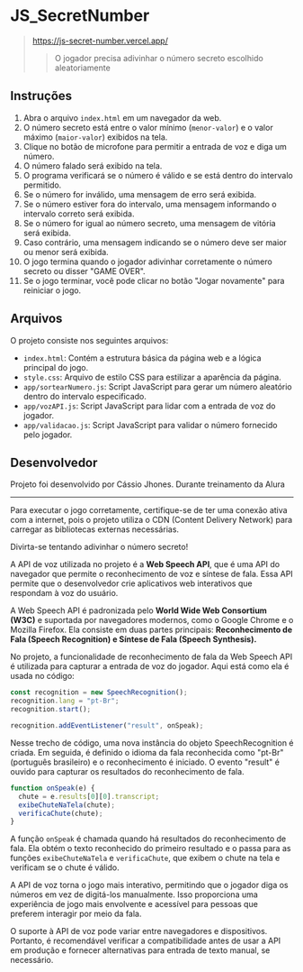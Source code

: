 # JS_SecretNumber
> https://js-secret-number.vercel.app/
>> O jogador precisa adivinhar o número secreto escolhido aleatoriamente
## Instruções

1. Abra o arquivo `index.html` em um navegador da web.
2. O número secreto está entre o valor mínimo (`menor-valor`) e o valor máximo (`maior-valor`) exibidos na tela.
3. Clique no botão de microfone para permitir a entrada de voz e diga um número.
4. O número falado será exibido na tela.
5. O programa verificará se o número é válido e se está dentro do intervalo permitido.
6. Se o número for inválido, uma mensagem de erro será exibida.
7. Se o número estiver fora do intervalo, uma mensagem informando o intervalo correto será exibida.
8. Se o número for igual ao número secreto, uma mensagem de vitória será exibida.
9. Caso contrário, uma mensagem indicando se o número deve ser maior ou menor será exibida.
10. O jogo termina quando o jogador adivinhar corretamente o número secreto ou disser "GAME OVER".
11. Se o jogo terminar, você pode clicar no botão "Jogar novamente" para reiniciar o jogo.

## Arquivos

O projeto consiste nos seguintes arquivos:

- `index.html`: Contém a estrutura básica da página web e a lógica principal do jogo.
- `style.css`: Arquivo de estilo CSS para estilizar a aparência da página.
- `app/sortearNumero.js`: Script JavaScript para gerar um número aleatório dentro do intervalo especificado.
- `app/vozAPI.js`: Script JavaScript para lidar com a entrada de voz do jogador.
- `app/validacao.js`: Script JavaScript para validar o número fornecido pelo jogador.

## Desenvolvedor

Projeto foi desenvolvido por Cássio Jhones. Durante treinamento da Alura

---

Para executar o jogo corretamente, certifique-se de ter uma conexão ativa com a internet, pois o projeto utiliza o CDN (Content Delivery Network) para carregar as bibliotecas externas necessárias.

Divirta-se tentando adivinhar o número secreto!

A API de voz utilizada no projeto é a **Web Speech API**, que é uma API do navegador que permite o reconhecimento de voz e síntese de fala. Essa API permite que o desenvolvedor crie aplicativos web interativos que respondam à voz do usuário.

A Web Speech API é padronizada pelo **World Wide Web Consortium (W3C)** e suportada por navegadores modernos, como o Google Chrome e o Mozilla Firefox.
Ela consiste em duas partes principais: **Reconhecimento de Fala (Speech Recognition) e Síntese de Fala (Speech Synthesis).**

No projeto, a funcionalidade de reconhecimento de fala da Web Speech API é utilizada para capturar a entrada de voz do jogador. Aqui está como ela é usada no código:

```javascript
const recognition = new SpeechRecognition();
recognition.lang = "pt-Br";
recognition.start();

recognition.addEventListener("result", onSpeak);
```

Nesse trecho de código, uma nova instância do objeto SpeechRecognition é criada. Em seguida, é definido o idioma da fala reconhecida como "pt-Br" (português brasileiro) e o reconhecimento é iniciado. O evento "result" é ouvido para capturar os resultados do reconhecimento de fala.

```javascript
function onSpeak(e) {
  chute = e.results[0][0].transcript;
  exibeChuteNaTela(chute);
  verificaChute(chute);
}
```

A função `onSpeak` é chamada quando há resultados do reconhecimento de fala. Ela obtém o texto reconhecido do primeiro resultado e o passa para as funções `exibeChuteNaTela` e `verificaChute`, que exibem o chute na tela e verificam se o chute é válido.

A API de voz torna o jogo mais interativo, permitindo que o jogador diga os números em vez de digitá-los manualmente. Isso proporciona uma experiência de jogo mais envolvente e acessível para pessoas que preferem interagir por meio da fala.

O suporte à API de voz pode variar entre navegadores e dispositivos. Portanto, é recomendável verificar a compatibilidade antes de usar a API em produção e fornecer alternativas para entrada de texto manual, se necessário.
